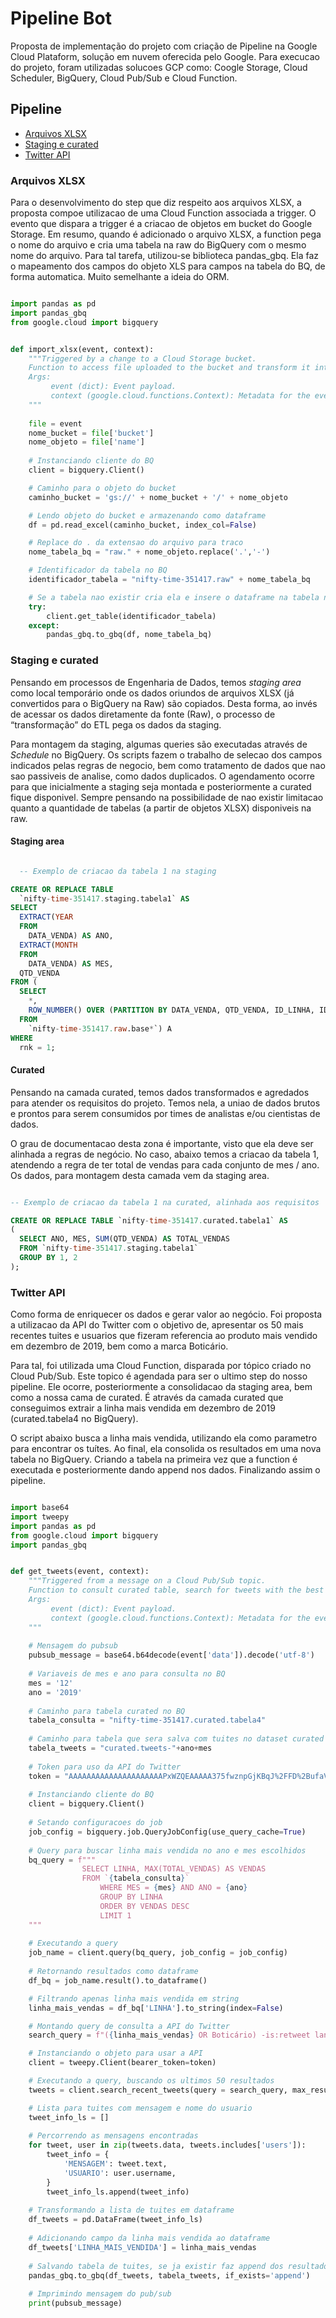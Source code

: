 # Pipeline Bot
Proposta de implementação do projeto com criação de Pipeline na Google Cloud Plataform, solução em nuvem oferecida pelo Google. Para execucao do projeto, foram utilizadas solucoes GCP como: Coogle Storage, Cloud Scheduler, BigQuery, Cloud Pub/Sub e Cloud Function.


## Pipeline

<!-- TOC start -->
- [Arquivos XLSX](#arquivos-xlsx)
- [Staging e curated](#staging-e-curated)
- [Twitter API](#twitter-api)
<!-- TOC end -->

### Arquivos XLSX

Para o desenvolvimento do step que diz respeito aos arquivos XLSX, a proposta compoe utilizacao de uma Cloud Function associada a trigger. O evento que dispara a trigger é a criacao de objetos em bucket do Google Storage. Em resumo, quando é adicionado o arquivo XLSX, a function pega o nome do arquivo e cria uma tabela na raw do BigQuery com o mesmo nome do arquivo. Para tal tarefa, utilizou-se biblioteca pandas_gbq. Ela faz o mapeamento dos campos do objeto XLS para campos na tabela do BQ, de forma automatica. Muito semelhante a ideia do ORM.

~~~python

import pandas as pd
import pandas_gbq
from google.cloud import bigquery


def import_xlsx(event, context):
    """Triggered by a change to a Cloud Storage bucket. 
    Function to access file uploaded to the bucket and transform it into a table in Bq.
    Args:
         event (dict): Event payload.
         context (google.cloud.functions.Context): Metadata for the event.
    """
    
    file = event
    nome_bucket = file['bucket']
    nome_objeto = file['name']
     
    # Instanciando cliente do BQ
    client = bigquery.Client()

    # Caminho para o objeto do bucket
    caminho_bucket = 'gs://' + nome_bucket + '/' + nome_objeto

    # Lendo objeto do bucket e armazenando como dataframe
    df = pd.read_excel(caminho_bucket, index_col=False)

    # Replace do . da extensao do arquivo para traco
    nome_tabela_bq = "raw." + nome_objeto.replace('.','-')

    # Identificador da tabela no BQ
    identificador_tabela = "nifty-time-351417.raw" + nome_tabela_bq

    # Se a tabela nao existir cria ela e insere o dataframe na tabela nova
    try:
        client.get_table(identificador_tabela)
    except:
        pandas_gbq.to_gbq(df, nome_tabela_bq)

~~~

### Staging e curated

Pensando em processos de Engenharia de Dados, temos *staging area* como local temporário onde os dados oriundos de arquivos XLSX (já convertidos para o BigQuery na Raw) são copiados. Desta forma, ao invés de acessar os dados diretamente da fonte (Raw), o processo de “transformação” do ETL pega os dados da staging.

Para montagem da staging, algumas queries são executadas através de *Schedule* no BigQuery. Os scripts fazem o trabalho de selecao dos campos indicados pelas regras de negocio, bem como tratamento de dados que nao sao passiveis de analise, como dados duplicados. O agendamento ocorre para que inicialmente a staging seja montada e posteriormente a curated fique disponivel. Sempre pensando na possibilidade de nao existir limitacao quanto a quantidade de tabelas (a partir de objetos XLSX) disponiveis na raw.


#### Staging area

~~~sql

  -- Exemplo de criacao da tabela 1 na staging

CREATE OR REPLACE TABLE
  `nifty-time-351417.staging.tabela1` AS
SELECT
  EXTRACT(YEAR
  FROM
    DATA_VENDA) AS ANO,
  EXTRACT(MONTH
  FROM
    DATA_VENDA) AS MES,
  QTD_VENDA
FROM (
  SELECT
    *,
    ROW_NUMBER() OVER (PARTITION BY DATA_VENDA, QTD_VENDA, ID_LINHA, ID_MARCA) AS rnk
  FROM
    `nifty-time-351417.raw.base*`) A
WHERE
  rnk = 1;

~~~

#### Curated

Pensando na camada curated, temos dados transformados e agredados para atender os requisitos do projeto. Temos nela, a uniao de dados brutos e prontos para serem consumidos por times de analistas e/ou cientistas de dados.

O grau de documentacao desta zona é importante, visto que ela deve ser alinhada a regras de negócio. No caso, abaixo temos a criacao da tabela 1, atendendo a regra de ter total de vendas para cada conjunto de mes / ano. Os dados, para montagem desta camada vem da staging area.

~~~sql

-- Exemplo de criacao da tabela 1 na curated, alinhada aos requisitos

CREATE OR REPLACE TABLE `nifty-time-351417.curated.tabela1` AS 
(
  SELECT ANO, MES, SUM(QTD_VENDA) AS TOTAL_VENDAS
  FROM `nifty-time-351417.staging.tabela1`
  GROUP BY 1, 2
);

~~~


### Twitter API

Como forma de enriquecer os dados e gerar valor ao negócio. Foi proposta a utilizacao da API do Twitter com o objetivo de, apresentar os 50 mais recentes tuites e usuarios que fizeram referencia ao produto mais vendido em dezembro de 2019, bem como a marca Boticário.

Para tal, foi utilizada uma Cloud Function, disparada por tópico criado no Cloud Pub/Sub. Este topico é agendada para ser o ultimo step do nosso pipeline. Ele ocorre, posteriormente a consolidacao da staging area, bem como a nossa cama de curated. É através da camada curated que conseguimos extrair a linha mais vendida em dezembro de 2019 (curated.tabela4 no BigQuery).

O script abaixo busca a linha mais vendida, utilizando ela como parametro para encontrar os tuítes. Ao final, ela consolida os resultados em uma nova tabela no BigQuery. Criando a tabela na primeira vez que a function é executada e posteriormente dando append nos dados. Finalizando assim o pipeline.


~~~python

import base64
import tweepy
import pandas as pd
from google.cloud import bigquery
import pandas_gbq


def get_tweets(event, context):
    """Triggered from a message on a Cloud Pub/Sub topic. 
    Function to consult curated table, search for tweets with the best selling line and save results in BQ.
    Args:
         event (dict): Event payload.
         context (google.cloud.functions.Context): Metadata for the event.
    """
    
    # Mensagem do pubsub
    pubsub_message = base64.b64decode(event['data']).decode('utf-8')
    
    # Variaveis de mes e ano para consulta no BQ
    mes = '12'
    ano = '2019'
    
    # Caminho para tabela curated no BQ
    tabela_consulta = "nifty-time-351417.curated.tabela4"
    
    # Caminho para tabela que sera salva com tuites no dataset curated
    tabela_tweets = "curated.tweets-"+ano+mes
    
    # Token para uso da API do Twitter
    token = "AAAAAAAAAAAAAAAAAAAAAPxWZQEAAAAA375fwznpGjKBqJ%2FFD%2BufaVbGBOo%3DQA3XWwzIAZOapm1ATAARWBRUemMVIQ4gO3hlZGw7msHZyKHFg6"
    
    # Instanciando cliente do BQ
    client = bigquery.Client()
    
    # Setando configuracoes do job
    job_config = bigquery.job.QueryJobConfig(use_query_cache=True)
    
    # Query para buscar linha mais vendida no ano e mes escolhidos
    bq_query = f"""
                SELECT LINHA, MAX(TOTAL_VENDAS) AS VENDAS
                FROM `{tabela_consulta}`
                    WHERE MES = {mes} AND ANO = {ano}
                    GROUP BY LINHA 
                    ORDER BY VENDAS DESC 
                    LIMIT 1
    """
    
    # Executando a query
    job_name = client.query(bq_query, job_config = job_config)
    
    # Retornando resultados como dataframe
    df_bq = job_name.result().to_dataframe()

    # Filtrando apenas linha mais vendida em string
    linha_mais_vendas = df_bq['LINHA'].to_string(index=False)

    # Montando query de consulta a API do Twitter
    search_query = f"({linha_mais_vendas} OR Boticário) -is:retweet lang:pt"

    # Instanciando o objeto para usar a API
    client = tweepy.Client(bearer_token=token)

    # Executando a query, buscando os ultimos 50 resultados
    tweets = client.search_recent_tweets(query = search_query, max_results = 50, user_fields = ["username"], expansions='author_id')

    # Lista para tuites com mensagem e nome do usuario
    tweet_info_ls = []
    
    # Percorrendo as mensagens encontradas
    for tweet, user in zip(tweets.data, tweets.includes['users']):
        tweet_info = {
            'MENSAGEM': tweet.text,
            'USUARIO': user.username,
        }
        tweet_info_ls.append(tweet_info)
        
    # Transformando a lista de tuites em dataframe
    df_tweets = pd.DataFrame(tweet_info_ls)
    
    # Adicionando campo da linha mais vendida ao dataframe
    df_tweets['LINHA_MAIS_VENDIDA'] = linha_mais_vendas
    
    # Salvando tabela de tuites, se ja existir faz append dos resultados
    pandas_gbq.to_gbq(df_tweets, tabela_tweets, if_exists='append')
    
    # Imprimindo mensagem do pub/sub
    print(pubsub_message)
~~~
        
